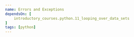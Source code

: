 ```yaml
---
name: Errors and Exceptions
dependsOn: [
    introductory_courses.python.11_looping_over_data_sets
]
tags: [python]
---
```



